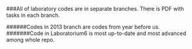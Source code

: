 ###All of laboratory codes are in separate branches. There is PDF with tasks in each branch.


######Codes in 2013 branch are codes from year before us.
#######Code in Laboratorium6 is most up-to-date and most advanced among whole repo.
